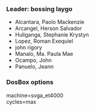 ### Leader: bossing laygo
<ul>
  <li>Alcantara, Paolo Mackenzie</li>
  <li>Arcangel, Herson Salvador</li>
  <li>Huliganga, Stephanie Krystyn</li>
  <li>Lopez, Roman Exequiel</li>
  <li>john rigory</li>
  <li>Manalo, Ma. Paula Mae</li>
  <li>Ocampo, John</li>
  <li>Panuelo, Jeann</li>
</ul>

### DosBox options
machine=svga_et4000 <br>
cycles=max
